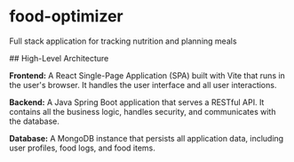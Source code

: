 # food-optimizer

Full stack application for tracking nutrition and planning meals



\## High-Level Architecture



**Frontend:** A React Single-Page Application (SPA) built with Vite that runs in the user's browser. It handles the user interface and all user interactions.

**Backend:** A Java Spring Boot application that serves a RESTful API. It contains all the business logic, handles security, and communicates with the database.

**Database:** A MongoDB instance that persists all application data, including user profiles, food logs, and food items.

